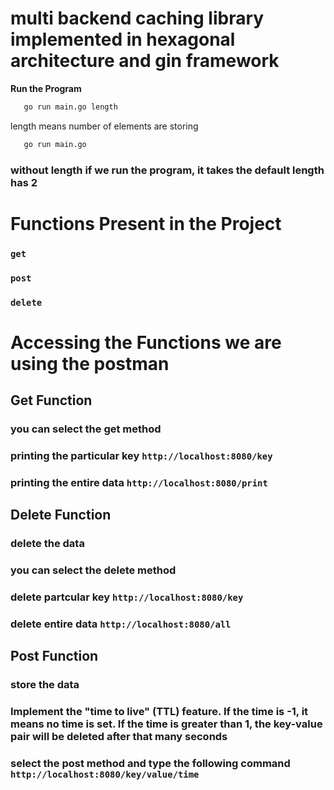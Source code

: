 # multi backend caching library implemented in hexagonal architecture and gin framework

 **Run the Program**
   ```bash
      go run main.go length
   ```
   length means number of elements are storing
   ```bash
      go run main.go
   ```
###  without length if we run the program, it takes the default length has 2

# Functions Present in the Project
### `get`  
### `post`
### `delete`

# Accessing the Functions we are using the postman
## Get Function
### you can select the get method 
### printing the particular key ```http://localhost:8080/key```
### printing the entire data ```http://localhost:8080/print```

## Delete Function
### delete the data
### you can select the delete method
### delete partcular key  ```http://localhost:8080/key```
### delete entire data ```http://localhost:8080/all```

## Post Function
### store the data
### Implement the "time to live" (TTL) feature. If the time is -1, it means no time is set. If the time is greater than 1, the key-value pair will be deleted after that many seconds
### select the post method and type the following command ```http://localhost:8080/key/value/time```
